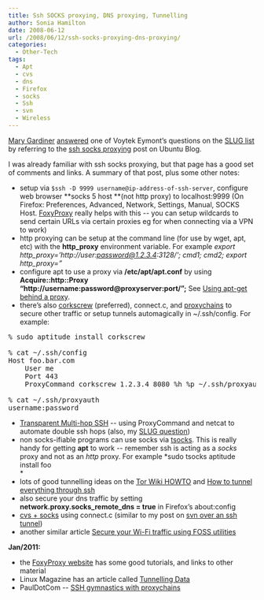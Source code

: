 ```yaml
---
title: Ssh SOCKS proxying, DNS proxying, Tunnelling
author: Sonia Hamilton
date: 2008-06-12
url: /2008/06/12/ssh-socks-proxying-dns-proxying/
categories:
  - Other-Tech
tags:
  - Apt
  - cvs
  - dns
  - Firefox
  - socks
  - Ssh
  - svn
  - Wireless
---
```

[Mary Gardiner][1] [answered][2] one of Voytek Eymont&#8217;s questions on the [SLUG list][3] by referring to the [ssh socks proxying][4] post on Ubuntu Blog.

<!--more-->

I was already familiar with ssh socks proxying, but that page has a good set of comments and links. A summary of that post, plus some other notes:

  * setup via `$ssh -D 9999 username@ip-address-of-ssh-server`, configure web browser **socks 5 host **(not http proxy) to localhost:9999 (On Firefox: Preferences, Advanced, Network, Settings, Manual, SOCKS Host. [FoxyProxy][5] really helps with this -- you can setup wildcards to send certain URLs via certain proxies eg for when connecting via a VPN to work)
  * http proxying can be setup at the command line (for use by wget, apt, etc) with the **http_proxy** environment variable. For example *export http\_proxy=&#8217;http://user:password@1.2.3.4:3128/'; cmd1; cmd2; export http\_proxy=&#8221;*
  * configure apt to use a proxy via **/etc/apt/apt.conf** by using **Acquire::http::Proxy &#8220;http://username:password@proxyserver:port/&#8221;;** See [Using apt-get behind a proxy][6].
  * there&#8217;s also [corkscrew][7] (preferred), connect.c, and [proxychains][8] to secure other traffic or setup tunnels automagically in ~/.ssh/config. For example:

<pre>% sudo aptitude install corkscrew

% cat ~/.ssh/config
Host foo.bar.com
    User me
    Port 443
    ProxyCommand corkscrew 1.2.3.4 8080 %h %p ~/.ssh/proxyauth

% cat ~/.ssh/proxyauth
username:password</pre>

  * [Transparent Multi-hop SSH][9] -- using ProxyCommand and netcat to automate double ssh hops (also, my [SLUG question][10])
  * non socks-ifiable programs can use socks via [tsocks][11]. This is really handy for getting **apt** to work -- remember ssh is acting as a *socks* proxy and not as an *http* proxy. For example *sudo tsocks aptitude install foo  
    *
  * lots of good tunnelling ideas on the [Tor Wiki HOWTO][12] and [How to tunnel everything through ssh][13]
  * also secure your dns traffic by setting **network.proxy.socks\_remote\_dns = true** in Firefox&#8217;s about:config
  * [cvs + socks][14] using connect.c (similar to my post on [svn over an ssh tunnel][15])
  * another similar article [Secure your Wi-Fi traffic using FOSS utilities][16]

**Jan/2011:**

  * the [FoxyProxy website][17] has some good tutorials, and links to other material
  * Linux Magazine has an article called [Tunnelling Data][18]
  * PaulDotCom -- [SSH gymnastics with proxychains][19]

<div id="_mcePaste" class="mcePaste" style="position:absolute;left:-10000px;top:0;width:1px;height:1px;overflow:hidden;">
  <pre><code>export http_proxy='http://219.93.2.113:3128/'</code></pre>
</div>

 [1]: http://puzzling.org/
 [2]: http://lists.slug.org.au/archives/slug/2008/06/msg00135.html
 [3]: http://lists.slug.org.au/listinfo/slug
 [4]: http://ubuntu.wordpress.com/2006/12/08/ssh-tunnel-socks-proxy-forwarding-secure-browsing/
 [5]: http://foxyproxy.mozdev.org/
 [6]: http://blogs.oracle.com/avinashjoshi/entry/using_apt_get_behind_a
 [7]: http://www.mtu.net/~engstrom/ssh-proxy.php
 [8]: http://proxychains.sourceforge.net/
 [9]: http://sshmenu.sourceforge.net/articles/transparent-mulithop.html
 [10]: http://www.mail-archive.com/slug@slug.org.au/msg62991.html
 [11]: http://tsocks.sourceforge.net/
 [12]: https://trac.torproject.org/projects/tor/wiki/TheOnionRouter/TorifyHOWTO/Misc
 [13]: http://fooninja.net/2010/09/06/how-to-tunnel-everything-through-ssh/
 [14]: http://lbolla.wordpress.com/2008/04/21/cvs-behind-a-firewall-through-an-http-proxy/
 [15]: http://blog.snowfrog.net/2007/12/04/svn-over-an-ssh-tunnel/
 [16]: http://www.linux.com/articles/56945
 [17]: http://getfoxyproxy.org/
 [18]: http://www.linux-mag.com/id/2062/
 [19]: http://pauldotcom.com/2010/03/ssh-gymnastics-with-proxychain.html
